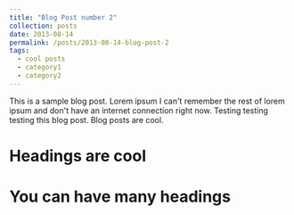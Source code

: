```yaml
---
title: "Blog Post number 2"
collection: posts
date: 2013-08-14
permalink: /posts/2013-08-14-blog-post-2
tags:
  - cool posts
  - category1
  - category2
---
```


This is a sample blog post. Lorem ipsum I can't remember the rest of lorem ipsum and don't have an internet connection right now. Testing testing testing this blog post. Blog posts are cool.

Headings are cool
======

You can have many headings
======

